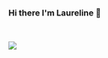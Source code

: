 ### Hi there I'm Laureline 👋
<br>

<a href="https://www.linkedin.com/in/laureline-hormain/"><img src="https://img.shields.io/badge/LinkedIn-0077B5?style=for-the-badge&logo=linkedin&logoColor=white" /></a>
<br>
  
<!--

**LHormain/LHormain** is a ✨ _special_ ✨ repository because its `README.md` (this file) appears on your GitHub profile.

Here are some ideas to get you started:

- 🔭 I’m currently working on ...
- 🌱 I’m currently learning ...
- 👯 I’m looking to collaborate on ...
- 🤔 I’m looking for help with ...
- 💬 Ask me about ...
- 📫 How to reach me: ...
- 😄 Pronouns: ...
- ⚡ Fun fact: ...
-->
